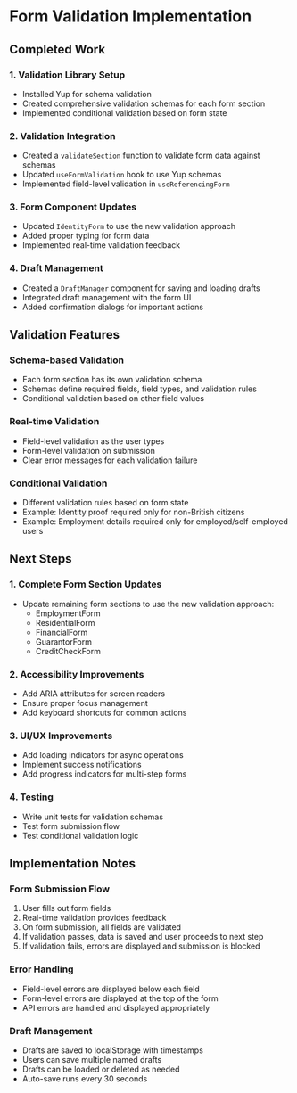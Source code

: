 # Form Validation Implementation

## Completed Work

### 1. Validation Library Setup
- Installed Yup for schema validation
- Created comprehensive validation schemas for each form section
- Implemented conditional validation based on form state

### 2. Validation Integration
- Created a `validateSection` function to validate form data against schemas
- Updated `useFormValidation` hook to use Yup schemas
- Implemented field-level validation in `useReferencingForm`

### 3. Form Component Updates
- Updated `IdentityForm` to use the new validation approach
- Added proper typing for form data
- Implemented real-time validation feedback

### 4. Draft Management
- Created a `DraftManager` component for saving and loading drafts
- Integrated draft management with the form UI
- Added confirmation dialogs for important actions

## Validation Features

### Schema-based Validation
- Each form section has its own validation schema
- Schemas define required fields, field types, and validation rules
- Conditional validation based on other field values

### Real-time Validation
- Field-level validation as the user types
- Form-level validation on submission
- Clear error messages for each validation failure

### Conditional Validation
- Different validation rules based on form state
- Example: Identity proof required only for non-British citizens
- Example: Employment details required only for employed/self-employed users

## Next Steps

### 1. Complete Form Section Updates
- Update remaining form sections to use the new validation approach:
  - EmploymentForm
  - ResidentialForm
  - FinancialForm
  - GuarantorForm
  - CreditCheckForm

### 2. Accessibility Improvements
- Add ARIA attributes for screen readers
- Ensure proper focus management
- Add keyboard shortcuts for common actions

### 3. UI/UX Improvements
- Add loading indicators for async operations
- Implement success notifications
- Add progress indicators for multi-step forms

### 4. Testing
- Write unit tests for validation schemas
- Test form submission flow
- Test conditional validation logic

## Implementation Notes

### Form Submission Flow
1. User fills out form fields
2. Real-time validation provides feedback
3. On form submission, all fields are validated
4. If validation passes, data is saved and user proceeds to next step
5. If validation fails, errors are displayed and submission is blocked

### Error Handling
- Field-level errors are displayed below each field
- Form-level errors are displayed at the top of the form
- API errors are handled and displayed appropriately

### Draft Management
- Drafts are saved to localStorage with timestamps
- Users can save multiple named drafts
- Drafts can be loaded or deleted as needed
- Auto-save runs every 30 seconds 